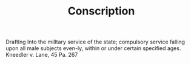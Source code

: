 ---
title: Conscription
letter: C
permalink: "/definitions/bld-conscription.html"
body: Draftlng Into the milltary service of the state; compulsory service falling
  upon all male subjects even-ly, within or under certain specified ages. Kneedler
  v. Lane, 45 Pa. 267
published_at: '2018-07-07'
source: Black's Law Dictionary 2nd Ed (1910)
layout: post
---